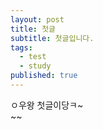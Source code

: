 ```yaml
---
layout: post
title: 첫글
subtitle: 첫글입니다.
tags:
  - test
  - study
published: true
---
```


ㅇ우왕 첫글이당ㅋ~  
~~
